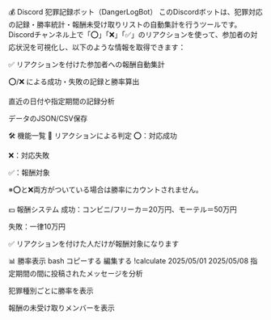 💰 Discord 犯罪記録ボット（DangerLogBot）
このDiscordボットは、犯罪対応の記録・勝率統計・報酬未受け取りリストの自動集計を行うツールです。Discordチャンネル上で「⭕️」「❌」「✅」のリアクションを使って、参加者の対応状況を可視化し、以下のような情報を取得できます：

✅ リアクションを付けた参加者への報酬自動集計

⭕️/❌ による成功・失敗の記録と勝率算出

直近の日付や指定期間の記録分析

データのJSON/CSV保存

🛠️ 機能一覧
🎯 リアクションによる判定
⭕️：対応成功

❌：対応失敗

✅：報酬対象

※⭕️と❌両方がついている場合は勝率にカウントされません。

💴 報酬システム
成功：コンビニ/フリーカ＝20万円、モーテル＝50万円

失敗：一律10万円

✅ リアクションを付けた人だけが報酬対象になります

📊 勝率表示
bash
コピーする
編集する
!calculate 2025/05/01 2025/05/08
指定期間の間に投稿されたメッセージを分析

犯罪種別ごとに勝率を表示

報酬の未受け取りメンバーを表示
